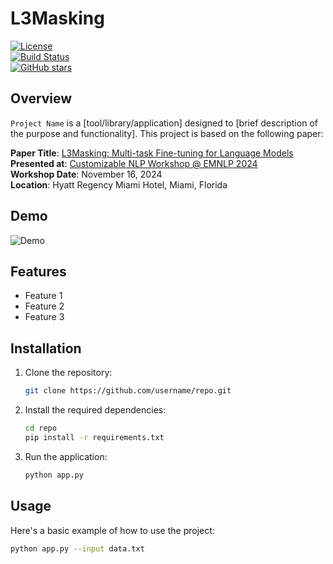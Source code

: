 # L3Masking
[![License](https://img.shields.io/badge/license-MIT-blue.svg)](LICENSE)  
[![Build Status](https://travis-ci.org/username/repo.svg?branch=master)](https://travis-ci.org/username/repo)  
[![GitHub stars](https://img.shields.io/github/stars/username/repo.svg)](https://github.com/username/repo/stargazers)

## Overview

`Project Name` is a [tool/library/application] designed to [brief description of the purpose and functionality]. This project is based on the following paper:

**Paper Title**: [L3Masking: Multi-task Fine-tuning for Language Models](https://openreview.net/forum?id=example)  
**Presented at**: [Customizable NLP Workshop @ EMNLP 2024](https://customnlp4u.github.io/)  
**Workshop Date**: November 16, 2024  
**Location**: Hyatt Regency Miami Hotel, Miami, Florida

## Demo

![Demo](path/to/demo.gif)

## Features

- Feature 1
- Feature 2
- Feature 3

## Installation

1. Clone the repository:

    ```bash
    git clone https://github.com/username/repo.git
    ```

2. Install the required dependencies:

    ```bash
    cd repo
    pip install -r requirements.txt
    ```

3. Run the application:

    ```bash
    python app.py
    ```

## Usage

Here's a basic example of how to use the project:

```bash
python app.py --input data.txt
